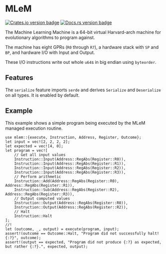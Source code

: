# MLeM

[![Crates.io version badge](https://img.shields.io/crates/v/mlem.svg)](https://crates.io/crates/mlem)
[![Docs.rs version badge](https://docs.rs/mlem/badge.svg)](https://docs.rs/mlem/)

The Machine Learning Machine is a 64-bit virtual Harvard-arch
machine for evolutionary algorithms to program against.

The machine has eight GPRs (`R0` through `R7`), a hardware stack with `SP` and `BP`, 
and hardware I/O with Input and Output. 
 
These I/O instructions write out whole `u64`s in big endian using `byteorder`.

## Features

The `serialize` feature imports `serde` and derives `Serialize` and `Deserialize` on all
types. It is enabled by default.

## Example

This example shows a simple program being executed by the MLeM managed execution routine.

```
use mlem::{execute, Instruction, Address, Register, Outcome};
let input = vec![2, 2, 2, 2];
let expected = vec![4, 0];
let program = vec![
    // Get all input values
    Instruction::Input(Address::RegAbs(Register::R0)),
    Instruction::Input(Address::RegAbs(Register::R1)),
    Instruction::Input(Address::RegAbs(Register::R2)),
    Instruction::Input(Address::RegAbs(Register::R3)),
    // Perform arithmetic
    Instruction::Add(Address::RegAbs(Register::R0), Address::RegAbs(Register::R1)),
    Instruction::Sub(Address::RegAbs(Register::R2), Address::RegAbs(Register::R3)),
    // Output computed values
    Instruction::Output(Address::RegAbs(Register::R0)),
    Instruction::Output(Address::RegAbs(Register::R2)),
    // Halt
    Instruction::Halt
];
//!
let (outcome, _, output) = execute(program, input);
assert!(outcome == Outcome::Halt, "Program did not successfully halt! {:?}", outcome);
assert!(output == expected, "Program did not produce {:?} as expected, but rather {:?}.", expected, output);
```
